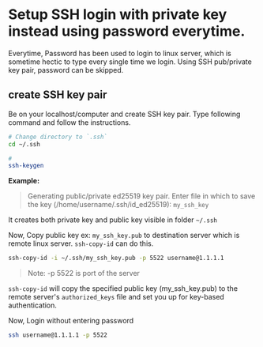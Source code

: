 # Setup SSH login with private key instead using password everytime.

Everytime, Password has been used to login to linux server, which is sometime hectic to type every single time we login. Using SSH pub/private key pair, password
can be skipped.

## create SSH key pair
Be on your localhost/computer and create SSH key pair. Type following command and follow the instructions.

```sh
# Change directory to `.ssh`
cd ~/.ssh

# 
ssh-keygen
```
**Example:**
> Generating public/private ed25519 key pair.
Enter file in which to save the key (/home/username/.ssh/id_ed25519): `my_ssh_key`

It creates both private key and public key visible in folder `~/.ssh`

Now, Copy public key ex: `my_ssh_key.pub` to destination server which is remote linux server. `ssh-copy-id` can do this.

```sh
ssh-copy-id -i ~/.ssh/my_ssh_key.pub -p 5522 username@1.1.1.1
```

> Note: -p 5522 is port of the server

`ssh-copy-id` will copy the specified public key (my_ssh_key.pub) to the remote server's `authorized_keys` file and set you up for key-based authentication.

Now, Login without entering password 

```sh
ssh username@1.1.1.1 -p 5522
```

